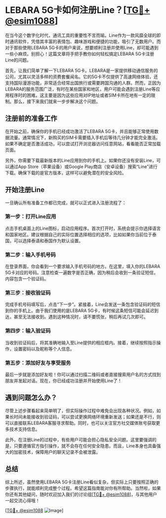 # LEBARA 5G卡如何注册Line？[[TG💪+ @esim1088](https://t.me/s/esim1088)]

在当今这个数字化时代，通讯工具的重要性不言而喻。Line作为一款风靡全球的即时通讯软件，凭借其丰富的表情包、趣味游戏和便捷的功能，吸引了无数用户。而对于那些使用LEBARA 5G卡的用户来说，想要顺利注册并使用Line，却可能遇到一些小麻烦。别担心！这篇文章将手把手教你如何轻松搞定LEBARA 5G卡注册Line的问题。

首先，让我们简单了解一下LEBARA 5G卡。LEBARA是一家提供移动通信服务的公司，尤其以灵活多样的资费套餐闻名。它的5G卡不仅提供了高速网络体验，还支持国际漫游功能，非常适合经常出国旅行或需要跨国沟通的人群。然而，正因为LEBARA的服务范围广泛，有时在某些国家和地区，用户可能会遇到注册Line等应用程序时的困难。这主要是因为这些应用对IP地址或者SIM卡所在地有一定的限制。那么，接下来我们就来一步步解决这个问题。

## 注册前的准备工作

在开始之前，确保你的手机已经成功激活了LEBARA 5G卡，并且能够正常使用数据流量。通常情况下，新购买的SIM卡需要插入手机后等待几分钟才能完全激活。如果不确定是否激活成功，可以尝试打开浏览器访问任意网站，看看能否正常加载页面。

另外，你需要下载最新版本的Line应用到你的手机上。如果你还没有安装Line，可以通过App Store（苹果设备）或Google Play商店（安卓设备）搜索“Line”进行下载。确保下载的是官方版本，这样可以避免潜在的安全风险。

## 开始注册Line

一旦确认所有准备工作都已完成，就可以正式进入注册流程了：

### 第一步：打开Line应用

点击手机桌面上的Line图标，启动应用程序。首次打开时，系统会提示你选择语言和国家地区。建议根据自己的实际位置选择相应的选项，比如如果你当前位于泰国，可以选择泰语和泰国作为默认设置。

### 第二步：输入手机号码

在登录界面，你会看到一个要求输入手机号码的地方。在这里，填入你的LEBARA 5G卡对应的号码。注意检查一遍数字是否正确，因为稍后会收到一条验证短信，内容包含一个验证码。

### 第三步：接收验证码

完成手机号码填写后，点击“下一步”。紧接着，Line会发送一条包含验证码的短信到你的手机上。由于我们使用的是LEBARA 5G卡，有时候这条短信可能会延迟到达，甚至无法接收到。遇到这种情况时，请不要慌张，稍后再试几次即可。

### 第四步：输入验证码

当收到验证码后，将其准确地输入至Line提供的相应框内。接着，继续按照指示操作，设置密码以及昵称等个人信息。

### 第五步：添加好友与享受服务

最后一步就是添加好友啦！你可以通过扫描二维码或者直接搜索用户名的方式找到朋友并发起对话。现在，你已经成功注册并开始使用Line了！

## 遇到问题怎么办？

尽管上述步骤看起来简单明了，但实际操作过程中难免会出现各种状况。例如，如果长时间未能接收到验证码，可以尝试更换网络环境重新发送；如果还是不行，则可以直接联系LEBARA客服寻求帮助。同时，也可以关注官方社交媒体账号获取更多技术支持信息。

此外，在注册Line的过程中，有些用户可能会担心隐私安全问题。这里要强调的是，只要遵循官方指引操作，就不会存在任何安全隐患。而且，Line本身也具备强大的加密技术，保障用户的聊天记录不会被泄露。

## 总结

综上所述，虽然使用LEBARA 5G卡注册Line看似复杂，但实际上只要按照正确的步骤执行，就能顺利完成整个过程。希望这篇指南能对你有所帮助。当然啦，如果你还有其他疑问，随时欢迎加入我们的讨论组[[TG💪+ @esim1088](https://t.me/s/esim1088)]，与其他用户一起交流心得哦！

[[TG💪+ @esim1088](https://t.me/s/esim1088) ![Image](https://i.postimg.cc/4NQfJmqS/Snipaste-2025-05-13-00-14-12.png)]